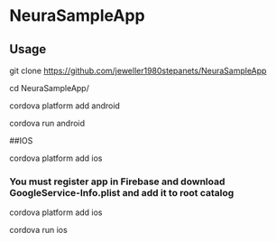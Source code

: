 # NeuraSampleApp

## Usage

git clone https://github.com/jeweller1980stepanets/NeuraSampleApp

cd NeuraSampleApp/

cordova platform add android

cordova run android

##IOS

cordova platform add ios

### You must register app in Firebase and download GoogleService-Info.plist and add it to root catalog

cordova platform add ios

cordova run ios

